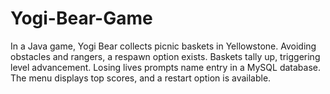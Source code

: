 # Yogi-Bear-Game
In a Java game, Yogi Bear collects picnic baskets in Yellowstone. Avoiding obstacles and rangers, a respawn option exists. Baskets tally up, triggering level advancement. Losing lives prompts name entry in a MySQL database. The menu displays top scores, and a restart option is available.
